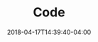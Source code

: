 ---
title: "Code"
date: 2018-04-17T14:39:40-04:00
description: ""
draft: false
tags: []
categories: ['subpage']
---